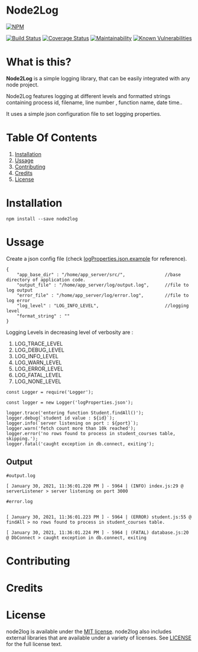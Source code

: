 # Node2Log
[![NPM](https://nodei.co/npm/node2log.png?compact=true)](https://nodei.co/npm/node2log/)

[![Build Status](https://travis-ci.com/ankushTripathi/node2log.svg?branch=master)](https://travis-ci.com/ankushTripathi/node2log)
[![Coverage Status](https://coveralls.io/repos/github/ankushTripathi/node2log/badge.svg?branch=master)](https://coveralls.io/github/ankushTripathi/node2log?branch=master)
[![Maintainability](https://api.codeclimate.com/v1/badges/a102b6e0776ac121ae11/maintainability)](https://codeclimate.com/github/ankushTripathi/node2log/maintainability)
[![Known Vulnerabilities](https://snyk.io/test/npm/node2log/1.0.1/badge.svg)](https://snyk.io/test/npm/node2log/1.0.1)

# What is this?

**Node2Log** is a simple logging library, that can be easily integrated with any node project.<br/>

Node2Log features logging at different levels and formatted strings containing process id, filename, line number , function name, date time..<br/>

It uses a simple json configuration file to set logging properties.


# Table Of Contents

1. [Installation](https://github.com/ankushTripathi/node2log#Installtion)
1. [Ussage](https://github.com/ankushTripathi/node2log#Ussage)
1. [Contributing](https://github.com/ankushTripathi/node2log#Contributing)
1. [Credits](https://github.com/ankushTripathi/node2log#Credits)
1. [License](https://github.com/ankushTripathi/node2log#License)

# Installation

`npm install --save node2log`

# Ussage

Create a json config file (check [logProperties.json.example](https://github.com/ankushTripathi/node2log/blob/master/logProperties.json.example) for reference).

```
{
    "app_base_dir" : "/home/app_server/src/",               //base directory of application code.
    "output_file" : "/home/app_server/log/output.log",      //file to log output
    "error_file" : "/home/app_server/log/error.log",        //file to log error
    "log_level" : "LOG_INFO_LEVEL",                         //logging level
    "format_string" : ""
}
```

Logging Levels in decreasing level of verbosity are :
1. LOG_TRACE_LEVEL  
1. LOG_DEBUG_LEVEL  
1. LOG_INFO_LEVEL  
1. LOG_WARN_LEVEL  
1. LOG_ERROR_LEVEL  
1. LOG_FATAL_LEVEL  
1. LOG_NONE_LEVEL 


```
const Logger = require('Logger');

const logger = new Logger('logProperties.json');

logger.trace('entering function Student.findAll()');
logger.debug(`student id value : ${id}`);
logger.info(`server listening on port : ${port}`);
logger.warn('fetch count more than 10k reached');
logger.error('no rows found to process in student_courses table, skipping.');
logger.fatal('caught exception in db.connect, exiting');

```

## Output

```
#output.log

[ January 30, 2021, 11:36:01.220 PM ] - 5964 | (INFO) index.js:29 @ serverListener > server listening on port 3000

```

```
#error.log


[ January 30, 2021, 11:36:01.223 PM ] - 5964 | (ERROR) student.js:55 @ findAll > no rows found to process in student_courses table.

[ January 30, 2021, 11:36:01.224 PM ] - 5964 | (FATAL) database.js:20 @ DbConnect > caught exception in db.connect, exiting

```

# Contributing

# Credits

# License

node2log is available under the [MIT license](https://opensource.org/licenses/MIT). node2log also includes external libraries that are available under a variety of licenses. See [LICENSE](https://github.com/ankushTripathi/node2log/blob/master/LICENSE) for the full license text.
